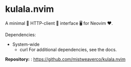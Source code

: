 # kulala.nvim

A minimal 🤏 HTTP-client 🐼 interface 🖥️ for Neovim ❤️.

Dependencies:

- System-wide
  - curl
For additional dependencies, see the docs.

**Repository:** : <https://github.com/mistweaverco/kulala.nvim>

<!-- vim: set ft=markdown: -->